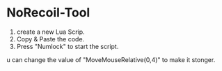 # NoRecoil-Tool

1. create a new Lua Scrip.
2. Copy & Paste the code.
3. Press "Numlock" to start the script.

u can change the value of "MoveMouseRelative(0,4)" to make it stonger. 
